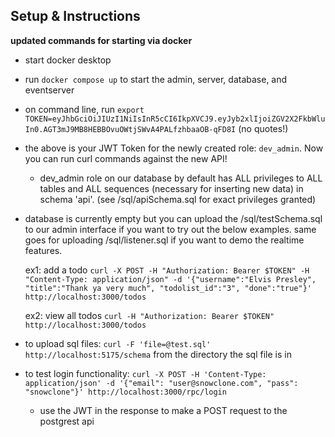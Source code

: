 ## Setup & Instructions

**updated commands for starting via docker**

- start docker desktop
- run `docker compose up` to start the admin, server, database, and eventserver
- on command line, run `export TOKEN=eyJhbGciOiJIUzI1NiIsInR5cCI6IkpXVCJ9.eyJyb2xlIjoiZGV2X2FkbWluIn0.AGT3mJ9MB8HEBBOvuOWtjSWvA4PALfzhbaaOB-qFD8I` (no quotes!)
- the above is your JWT Token for the newly created role: `dev_admin`. Now you can run curl commands against the new API!
  - dev_admin role on our database by default has ALL privileges to ALL tables and ALL sequences (necessary for inserting new data) in schema 'api'. (see /sql/apiSchema.sql for exact privileges granted)
- database is currently empty but you can upload the /sql/testSchema.sql to our admin interface if you want to try out the below examples. same goes for uploading /sql/listener.sql if you want to demo the realtime features.

  ex1: add a todo `curl -X POST -H "Authorization: Bearer $TOKEN" -H "Content-Type: application/json" -d '{"username":"Elvis Presley", "title":"Thank ya very much", "todolist_id":"3", "done":"true"}' http://localhost:3000/todos`

  ex2: view all todos `curl -H "Authorization: Bearer $TOKEN" http://localhost:3000/todos`

- to upload sql files: `curl -F 'file=@test.sql' http://localhost:5175/schema` from the directory the sql file is in
- to test login functionality: `curl -X POST -H 'Content-Type: application/json' -d '{"email": "user@snowclone.com", "pass": "snowclone"}' http://localhost:3000/rpc/login`

  - use the JWT in the response to make a POST request to the postgrest api
  <!-- **commands for running locally**

- Run `createdb supaSkateboard`
- Connect to db using `psql supaSkateboard`
- Run the SQL in supaSchema.sql to create tables
- Run the SQL in seed-data.sql to populate the tables
- Run the SQL in listener.sql to attach a listener for any updates in todos
- Run `LISTEN todos_change;` while connected to the supaSkateboard database
- Connect to supaSkateboard from a different terminal and perform insert / update / delete on a todo
- From the listening terminal, run any sql command `;` and you should receive the notification

- run `npm install`
- start the listener client with `npm start`
- create a .env file with the following:
  - PG_HOST
  - PG_PORT
  - PG_DATABASE
  - PG_USER
  - PG_PASSWORD
- PG_DATABASE=supaSkateboard
- The other env variables you can find by running `\conninfo` while connected to psql
- connect to the database from another psql terminal and test by adding a record to the todos table:
  `sql
  INSERT INTO todos (title, done, username, todolist_id) VALUES
  ('Test notifications', false, 'user1', 1); -->

<!-- current Token: eyJhbGciOiJIUzI1NiIsInR5cCI6IkpXVCJ9.eyJyb2xlIjoiZGV2X2FkbWluIn0.AGT3mJ9MB8HEBBOvuOWtjSWvA4PALfzhbaaOB-qFD8I -->
